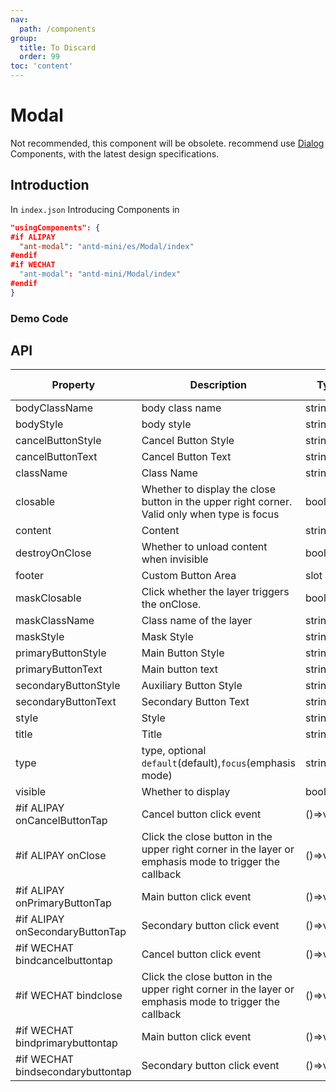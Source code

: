 ```yaml
---
nav:
  path: /components
group:
  title: To Discard
  order: 99
toc: 'content'
---
```


# Modal

Not recommended, this component will be obsolete. recommend use [Dialog](/components/dialog) Components, with the latest design specifications.

## Introduction

In `index.json` Introducing Components in

```json
"usingComponents": {
#if ALIPAY
  "ant-modal": "antd-mini/es/Modal/index"
#endif
#if WECHAT
  "ant-modal": "antd-mini/Modal/index"
#endif
}
```

### Demo Code

<code src='../../demo/pages/Modal/index'></code>

## API

| Property                               | Description                                              | Type         | Default Value    |
| ---------------------------------- | ------------------------------------------------- | ------------ | --------- |
| bodyClassName                      | body class name                                         | string       | -         |
| bodyStyle                          | body style                                         | string       | -         |
| cancelButtonStyle                  | Cancel Button Style                                      | string       | -         |
| cancelButtonText                   | Cancel Button Text                                      | string       | -         |
| className                          | Class Name                                              | string       | -         |
| closable                           | Whether to display the close button in the upper right corner. Valid only when type is focus | boolean      | -         |
| content                            | Content                                              | string\|slot | -         |
| destroyOnClose                     | Whether to unload content when invisible                              | boolean      | false     |
| footer                             | Custom Button Area                                      | slot         | -         |
| maskClosable                       | Click whether the layer triggers the onClose.                          | boolean      | true      |
| maskClassName                      | Class name of the layer                                        | string       | -         |
| maskStyle                          | Mask Style                                        | string       | -         |
| primaryButtonStyle                 | Main Button Style                                        | string       | -         |
| primaryButtonText                  | Main button text                                        | string       | -         |
| secondaryButtonStyle               | Auxiliary Button Style                                      | string       | -         |
| secondaryButtonText                | Secondary Button Text                                      | string       | -         |
| style                              | Style                                              | string       | -         |
| title                              | Title                                              | string\|slot | -         |
| type                               | type, optional `default`(default),`focus`(emphasis mode)     | string       | `default` |
| visible                            | Whether to display                                          | boolean      | false     |
| #if ALIPAY onCancelButtonTap       | Cancel button click event                                  | ()=>void     | -         |
| #if ALIPAY onClose                 | Click the close button in the upper right corner in the layer or emphasis mode to trigger the callback  | ()=>void     | -         |
| #if ALIPAY onPrimaryButtonTap      | Main button click event                                    | ()=>void     | -         |
| #if ALIPAY onSecondaryButtonTap    | Secondary button click event                                  | ()=>void     | -         |
| #if WECHAT bindcancelbuttontap    | Cancel button click event                                  | ()=>void     | -         |
| #if WECHAT bindclose              | Click the close button in the upper right corner in the layer or emphasis mode to trigger the callback  | ()=>void     | -         |
| #if WECHAT bindprimarybuttontap   | Main button click event                                    | ()=>void     | -         |
| #if WECHAT bindsecondarybuttontap | Secondary button click event                                  | ()=>void     | -         |
